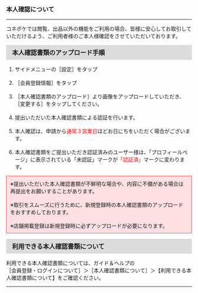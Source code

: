 <h3>本人確認について</h3>
<hr>

コネポケでは閲覧、出品以外の機能をご利用の場合、皆様に安心してお取引していただけるよう、ご利用者様のご本人様確認をさせていただいております。

<div style="padding: 7px 15px; margin-top: 15px; margin-bottom: 15px; border: 1px solid #dcdcdc; background-color: #dcdcdc; font-size: 120%">
<strong>本人確認書類のアップロード手順</strong>
</div>

<ol>
<li>サイドメニューの［設定］をタップ</li>
<br>
<li>［会員登録情報］をタップ</li>
<br>
<li>［本人確認書類のアップロード］より画像をアップロードしていただき、［変更する］をタップしてください。</li>
<br>
<li>提出いただいた本人確認書類による認証を行います。</li>
<br>
<li>本人確認は、申請から<font color="#ff0000">通常３営業日</font>ほどお日にちをいただく場合がございます。</li>
<br>
<li>本人確認書類をご提出いただき認証済みのユーザー様は、「プロフィールページ」に表示されている「未認証」マークが<font color="#ff0000">「認証済」</font>マークに変わります。</li>
</ol>

<div style="padding: 10px; margin-top: 15px; margin-bottom: 15px; border: 1px solid #ff3333; background-color: #ffe0e2;">
※提出いただいた本人確認書類が不鮮明な場合や、内容に不備がある場合は再提出をお願いすることがあります。<br>
<br>
※取引をスムーズに行うために、新規登録時の本人確認書類のアップロードをおすすめしております。<br>
<br>
※店舗掲載登録は新規登録時に必ずアップロードが必要になります。
</div>

<div style="padding: 7px 15px; margin-top: 15px; margin-bottom: 15px; border: 1px solid #dcdcdc; background-color: #dcdcdc; font-size: 120%">
<strong>利用できる本人確認書類について</strong>
</div>

利用できる本人確認書類については、ガイド＆ヘルプの  
［会員登録・ログインについて］＞［本人確認書類について］＞【利用できる本人確認書類について】をご確認ください。

<hr>
